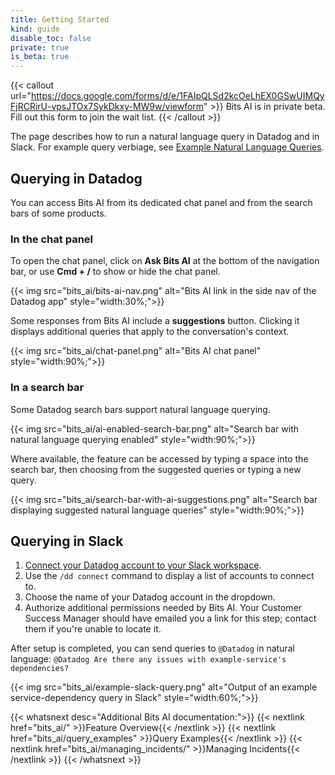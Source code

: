 ```yaml
---
title: Getting Started
kind: guide
disable_toc: false
private: true
is_beta: true
---
```


{{< callout url="https://docs.google.com/forms/d/e/1FAIpQLSd2kcOeLhEX0GSwUIMQyFjRCRirU-vpsJTOx7SykDkxy-MW9w/viewform" >}}
Bits AI is in private beta. Fill out this form to join the wait list.
{{< /callout >}} 

The page describes how to run a natural language query in Datadog and in Slack. For example query verbiage, see [Example Natural Language Queries][2].

## Querying in Datadog

You can access Bits AI from its dedicated chat panel and from the search bars of some products.

### In the chat panel

To open the chat panel, click on **Ask Bits AI** at the bottom of the navigation bar, or use **Cmd + /** to show or hide the chat panel.

{{< img src="bits_ai/bits-ai-nav.png" alt="Bits AI link in the side nav of the Datadog app" style="width:30%;">}}

Some responses from Bits AI include a **suggestions** button. Clicking it displays additional queries that apply to the conversation's context.

{{< img src="bits_ai/chat-panel.png" alt="Bits AI chat panel" style="width:90%;">}}

### In a search bar

Some Datadog search bars support natural language querying. 

{{< img src="bits_ai/ai-enabled-search-bar.png" alt="Search bar with natural language querying enabled" style="width:90%;">}}

Where available, the feature can be accessed by typing a space into the search bar, then choosing from the suggested queries or typing a new query.

{{< img src="bits_ai/search-bar-with-ai-suggestions.png" alt="Search bar displaying suggested natural language queries" style="width:90%;">}}

## Querying in Slack

1. [Connect your Datadog account to your Slack workspace][1].
1. Use the `/dd connect` command to display a list of accounts to connect to.
1. Choose the name of your Datadog account in the dropdown.
1. Authorize additional permissions needed by Bits AI. Your Customer Success Manager should have emailed you a link for this step; contact them if you're unable to locate it.

After setup is completed, you can send queries to `@Datadog` in natural language: `@Datadog Are there any issues with example-service's dependencies?`

{{< img src="bits_ai/example-slack-query.png" alt="Output of an example service-dependency query in Slack" style="width:60%;">}}

{{< whatsnext desc="Additional Bits AI documentation:">}}
    {{< nextlink href="bits_ai/" >}}Feature Overview{{< /nextlink >}}
    {{< nextlink href="bits_ai/query_examples" >}}Query Examples{{< /nextlink >}}
    {{< nextlink href="bits_ai/managing_incidents/" >}}Managing Incidents{{< /nextlink >}}
{{< /whatsnext >}}

[1]: /integrations/slack/?tab=applicationforslack
[2]: /bits_ai/query_examples/
